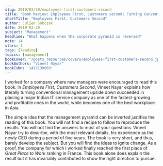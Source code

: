 ```yaml
---
slug: 2019/02/20/employees-first-customers-second
title: "Book Review: Employees First, Customers Second: Turning Conventional Management Upside Down"
shortTitle: "Employees First, Customers Second"
author: Julien Sobczak
date: 2019-02-20
subject: "Management"
headline: "What happens when the corporate pyramid is reversed"
note: 14
stars: 3
tags: [leading]
topics: [management]
bookCover: "/posts_resources/covers/employees-first-customers-second.jpg"
bookAuthors: "Vineet Nayar"
bookIsbn: '1422139069'
---
```



I worked for a company where new managers were encouraged to read this book. In *Employees First, Customers Second*, Vineet Nayar explains how literally turning conventional management upside down succeeded in placing a major Indian IT service company as one of the fastest-growing and profitable ones in the world, while becomes one of the best workplace in Asia.

The simple idea that the management pyramid can be inverted justifies the reading of this book. You will not find a recipe to follow to reproduce the results. You will not find the answers to most of your questions. Vineet Nayar try to describe, with the most relevant details, his experience as the newly CEO during a period of five years. The book is very short, and thus, barely develop the subject. But you will find the ideas to ignite change. As a proof, the company for which I worked finally reached the first place of *Great Place to Work* ranking in France. This book alone does explain the result but it has invariably contributed to show the right direction to pursue.

